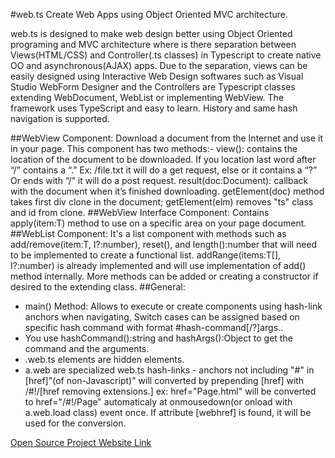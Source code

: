 #web.ts
Create Web Apps using Object Oriented MVC architecture.

web.ts is designed to make web design better using Object Oriented programing and MVC architecture where is there separation between Views(HTML/CSS) and Controller(.ts classes) in Typescript to create native OO and asynchronous(AJAX) apps. 
Due to the separation, views can be easily designed using Interactive Web Design softwares such as Visual Studio WebForm Designer and the Controllers are Typescript classes extending WebDocument, WebList or implementing WebView. The framework uses TypeScript and easy to learn.
History and same hash navigation is supported.

##WebView Component:
Download a document from the Internet and use it in your page. 
This component has two methods:-
view(): contains the location of the document to be downloaded. If you location last word after “/” contains a “.” Ex: /file.txt it will do a get request, else or it contains a “?” Or ends with “/” it will do a post request.
result(doc:Document): callback with the document when it’s finished downloading.
getElement(doc) method takes first div clone in the document; getElement(elm) removes "ts" class and id from clone.
##WebView<T> Interface Component:
Contains apply(item:T) method to use on a specific area on your page document.
##WebList<T> Component:
It's a list component with methods such as add/remove(item:T, I?:number), reset(), and length():number that will need to be implemented to create a functional list. addRange(items:T[], I?:number) is already implemented and will use implementation of add() method internally. More methods can be added or creating a constructor if desired to the extending class.
##General:
* main() Method: Allows to execute or create components using hash-link anchors when navigating,
Switch cases can be assigned based on specific hash command with format #hash-command[/?]args..
* You use hashCommand():string and hashArgs():Object to get the command and the arguments.
* .web.ts elements are hidden elements.
* a.web are specialized web.ts hash-links - anchors not including "#" in [href]"(of non-Javascript)" will converted by prepending [href] with /#!/[href removing extensions.] ex: href="Page.html" will be converted to href="/#!/Page" automaticaly at onmousedown(or onload with a.web.load class) event once. If attribute [webhref] is found, it will be used for the conversion.

[Open Source Project Website Link](https://github.com/medozs/web.ts)
